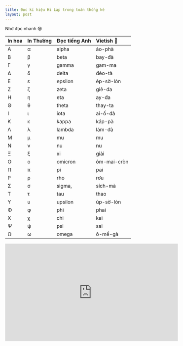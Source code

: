 ```yaml
---
title: Đọc kí hiệu Hi Lạp trong toán thống kê
layout: post
---
```


Nhớ đọc nhanh 😎


| In hoa | In Thường | Đọc tiếng Anh | Vietish 🤪 |
|:-------|:----------|:--------------|:------------|
| Α      | α         | alpha         | áo-phà      |
| Β      | β         | beta          | bay-đà      |
| Γ      | γ         | gamma         | gam-ma      |
| Δ      | δ         | delta         | đéo-tà      |
| Ε      | ε         | epsilon       | ép-sờ-lòn   |
| Ζ      | ζ         | zeta          | giê-đa      |
| Η      | η         | eta           | ay-đa       |
| Θ      | θ         | theta         | thay-ta     |
| Ι      | ι         | iota          | ai-ố-đà     |
| Κ      | κ         | kappa         | káp-pà      |
| Λ      | λ         | lambda        | lám-đà      |
| Μ      | μ         | mu            | mu          |
| Ν      | ν         | nu            | nu          |
| Ξ      | ξ         | xi            | giài        |
| Ο      | ο         | omicron       | ôm-mai-cròn |
| Π      | π         | pi            | pai         |
| Ρ      | ρ         | rho           | rơu         |
| Σ      | σ         | sigma,        | sích-mà     |
| Τ      | τ         | tau           | thao        |
| Υ      | υ         | upsilon       | úp-sờ-lòn   |
| Φ      | φ         | phi           | phai        |
| Χ      | χ         | chi           | kai         |
| Ψ      | ψ         | psi           | sai         |
| Ω      | ω         | omega         | ô-mế-gà     |

<iframe width="560" height="315" src="https://www.youtube.com/embed/PStgY5AcEIw" frameborder="0" allow="accelerometer; autoplay; encrypted-media; gyroscope; picture-in-picture" allowfullscreen></iframe>